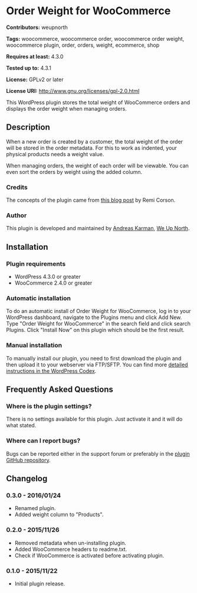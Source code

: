 # Order Weight for WooCommerce #
**Contributors:** weupnorth
  
**Tags:** woocommerce, woocommerce order, woocommerce order weight, woocommerce plugin, order, orders, weight, ecommerce, shop
  
**Requires at least:** 4.3.0
  
**Tested up to:** 4.3.1
  
**License:** GPLv2 or later
  
**License URI:** http://www.gnu.org/licenses/gpl-2.0.html
  

This WordPress plugin stores the total weight of WooCommerce orders and displays the order weight when managing orders.

## Description ##
When a new order is created by a customer, the total weight of the order will be stored in the order metadata. For this to work as indented, your physical products needs a weight value.

When managing orders, the weight of each order will be viewable. You can even sort the orders by weight using the added column.

### Credits ###
The concepts of the plugin came from [this blog post](http://www.remicorson.com/store-and-display-woocommerce-order-total-weight/) by Remi Corson.

### Author ###
This plugin is developed and maintained by [Andreas Karman](http://andreaskarman.se), [We Up North](http://wun.se).

## Installation ##
### Plugin requirements ###

* WordPress 4.3.0 or greater
* WooCommerce 2.4.0 or greater

### Automatic installation ###

To do an automatic install of Order Weight for WooCommerce, log in to your WordPress dashboard, navigate to the Plugins menu and click Add New. Type "Order Weight for WooCommerce" in the search field and click search Plugins. Click "Install Now" on this plugin which should be the first result.

### Manual installation ###

To manually install our plugin, you need to first download the plugin and then upload it to your webserver via FTP/SFTP. You can find more [detailed instructions in the WordPress Codex](https://codex.wordpress.org/Managing_Plugins#Manual_Plugin_Installation).

## Frequently Asked Questions ##
### Where is the plugin settings? ###

There is no settings available for this plugin. Just activate it and it will do what stated.

### Where can I report bugs? ###

Bugs can be reported either in the support forum or preferably in the [plugin GitHub repository](https://github.com/weupnorth/Order-Weight-for-WooCommerce).


## Changelog ##

### 0.3.0 - 2016/01/24 ###
* Renamed plugin.
* Added weight column to "Products".

### 0.2.0 - 2015/11/26 ###
* Removed metadata when un-installing plugin.
* Added WooCommerce headers to readme.txt.
* Check if WooCommerce is activated before activating plugin.

### 0.1.0 - 2015/11/22 ###
* Initial plugin release.